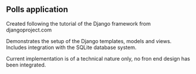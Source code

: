 ## Polls application

Created following the tutorial of the Django framework from djangoproject.com

Demonstrates the setup of the Django templates, models and views.
Includes integration with the SQLite database system.

Current implementation is of a technical nature only, no fron end design has been integrated.

